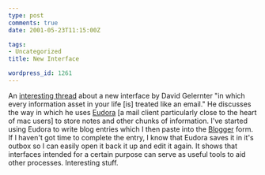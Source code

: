 ```yaml
---
type: post
comments: true
date: 2001-05-23T11:15:00Z

tags:
- Uncategorized
title: New Interface

wordpress_id: 1261
---
```


An [ interesting thread](http://www.plastic.com/comments.pl?sid=01/05/18/1818239&cid=&pid=0&startat=&threshold=-1&mode=nested&commentsort=0&op=Change) about a new interface by David Gelernter "in which every information asset in your life [is] treated like an email." He discusses the way in which he uses [Eudora](http://www.eudora.com) [a mail client particularly close to the heart of mac users] to store notes and other chunks of information. I've started using Eudora to write blog entries which I then paste into the [Blogger](http://www.blogger.com) form. If I haven't got time to complete the entry, I know that Eudora saves it in it's outbox so I can easily open it back it up and edit it again. It shows that interfaces intended for a certain purpose can serve as useful tools to aid other processes. Interesting stuff. 

